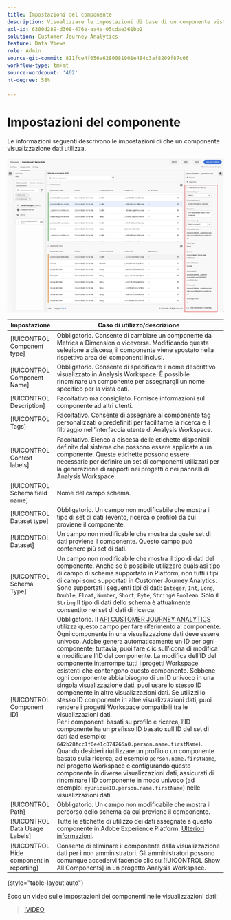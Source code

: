 ```yaml
---
title: Impostazioni del componente
description: Visualizzare le impostazioni di base di un componente vista dati.
exl-id: 6300d289-d308-476e-aa4e-05cdae361bb2
solution: Customer Journey Analytics
feature: Data Views
role: Admin
source-git-commit: 811fce4f056a6280081901e484c3af8209f87c06
workflow-type: tm+mt
source-wordcount: '462'
ht-degree: 58%

---
```


# Impostazioni del componente

Le informazioni seguenti descrivono le impostazioni di che un componente visualizzazione dati utilizza.

![Impostazioni dei componenti descritte in questa sezione](../assets/component-settings.png)

| Impostazione | Caso di utilizzo/descrizione |
| --- | --- |
| [!UICONTROL Component type] | Obbligatorio. Consente di cambiare un componente da Metrica a Dimension o viceversa. Modificando questa selezione a discesa, il componente viene spostato nella rispettiva area dei componenti inclusi. |
| [!UICONTROL Component Name] | Obbligatorio. Consente di specificare il nome descrittivo visualizzato in Analysis Workspace. È possibile rinominare un componente per assegnargli un nome specifico per la vista dati. |
| [!UICONTROL Description] | Facoltativo ma consigliato. Fornisce informazioni sul componente ad altri utenti. |
| [!UICONTROL Tags] | Facoltativo. Consente di assegnare al componente tag personalizzati o predefiniti per facilitarne la ricerca e il filtraggio nell’interfaccia utente di Analysis Workspace. |
| [!UICONTROL Context labels] | Facoltativo. Elenco a discesa delle etichette disponibili definite dal sistema che possono essere applicate a un componente. Queste etichette possono essere necessarie per definire un set di componenti utilizzati per la generazione di rapporti nei progetti o nei pannelli di Analysis Workspace. |
| [!UICONTROL Schema field name] | Nome del campo schema. |
| [!UICONTROL Dataset type] | Obbligatorio. Un campo non modificabile che mostra il tipo di set di dati (evento, ricerca o profilo) da cui proviene il componente. |
| [!UICONTROL Dataset] | Un campo non modificabile che mostra da quale set di dati proviene il componente. Questo campo può contenere più set di dati. |
| [!UICONTROL Schema Type] | Un campo non modificabile che mostra il tipo di dati del componente. Anche se è possibile utilizzare qualsiasi tipo di campo di schema supportato in Platform, non tutti i tipi di campi sono supportati in Customer Journey Analytics. Sono supportati i seguenti tipi di dati: `Integer`, `Int`, `Long`, `Double`, `Float`, `Number`, `Short`, `Byte`, `String`e `Boolean`. Solo il `String` Il tipo di dati dello schema è attualmente consentito nei set di dati di ricerca. |
| [!UICONTROL Component ID] | Obbligatorio. Il [API CUSTOMER JOURNEY ANALYTICS](https://adobe.io/cja-apis/docs) utilizza questo campo per fare riferimento al componente. Ogni componente in una visualizzazione dati deve essere univoco. Adobe genera automaticamente un ID per ogni componente; tuttavia, puoi fare clic sull’icona di modifica e modificare l’ID del componente. La modifica dell’ID del componente interrompe tutti i progetti Workspace esistenti che contengono questo componente. Sebbene ogni componente abbia bisogno di un ID univoco in una singola visualizzazione dati, puoi usare lo stesso ID componente in altre visualizzazioni dati. Se utilizzi lo stesso ID componente in altre visualizzazioni dati, puoi rendere i progetti Workspace compatibili tra le visualizzazioni dati. <br/>Per i componenti basati su profilo e ricerca, l’ID componente ha un prefisso ID basato sull’ID del set di dati (ad esempio: `642b28fcc1f0ee1c074265a0.person.name.firstName`). Quando desideri riutilizzare un profilo o un componente basato sulla ricerca, ad esempio `person.name.firstName`, nel progetto Workspace e configurando questo componente in diverse visualizzazioni dati, assicurati di rinominare l’ID componente in modo univoco (ad esempio: `myUniqueID.person.name.firstName`) nelle visualizzazioni dati. |
| [!UICONTROL Path] | Obbligatorio. Un campo non modificabile che mostra il percorso dello schema da cui proviene il componente. |
| [!UICONTROL Data Usage Labels] | Tutte le etichette di utilizzo dei dati assegnate a questo componente in Adobe Experience Platform. [Ulteriori informazioni](/help/data-views/data-governance.md). |
| [!UICONTROL Hide component in reporting] | Consente di eliminare il componente dalla visualizzazione dati per i non amministratori. Gli amministratori possono comunque accedervi facendo clic su [!UICONTROL Show All Components] in un progetto Analysis Workspace. |

{style="table-layout:auto"}

Ecco un video sulle impostazioni dei componenti nelle visualizzazioni dati:

>[!VIDEO](https://video.tv.adobe.com/v/333112/?quality=12)
